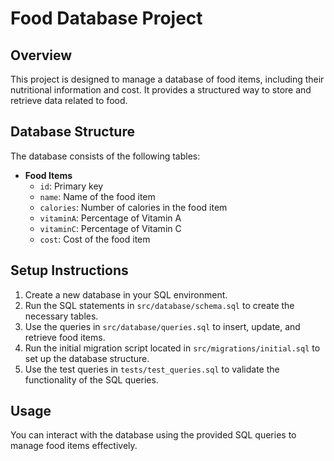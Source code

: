 # Food Database Project

## Overview
This project is designed to manage a database of food items, including their nutritional information and cost. It provides a structured way to store and retrieve data related to food.

## Database Structure
The database consists of the following tables:

- **Food Items**
  - `id`: Primary key
  - `name`: Name of the food item
  - `calories`: Number of calories in the food item
  - `vitaminA`: Percentage of Vitamin A
  - `vitaminC`: Percentage of Vitamin C
  - `cost`: Cost of the food item

## Setup Instructions
1. Create a new database in your SQL environment.
2. Run the SQL statements in `src/database/schema.sql` to create the necessary tables.
3. Use the queries in `src/database/queries.sql` to insert, update, and retrieve food items.
4. Run the initial migration script located in `src/migrations/initial.sql` to set up the database structure.
5. Use the test queries in `tests/test_queries.sql` to validate the functionality of the SQL queries.

## Usage
You can interact with the database using the provided SQL queries to manage food items effectively.